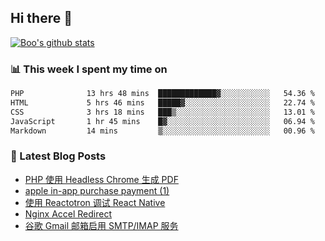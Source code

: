## Hi there 👋

[![Boo's github stats](https://github-readme-stats.vercel.app/api?username=0xAiKang)](https://github.com/anuraghazra/github-readme-stats)

<!-- [![Most Used Langs](https://github-readme-stats.vercel.app/api/top-langs/?username=0xAiKang)](https://github.com/anuraghazra/github-readme-stats) -->

### 📊 This week I spent my time on
<!--START_SECTION:waka-->

```txt
PHP              13 hrs 48 mins  █████████████▓░░░░░░░░░░░   54.36 %
HTML             5 hrs 46 mins   █████▓░░░░░░░░░░░░░░░░░░░   22.74 %
CSS              3 hrs 18 mins   ███▒░░░░░░░░░░░░░░░░░░░░░   13.01 %
JavaScript       1 hr 45 mins    █▓░░░░░░░░░░░░░░░░░░░░░░░   06.94 %
Markdown         14 mins         ▒░░░░░░░░░░░░░░░░░░░░░░░░   00.96 %
```

<!--END_SECTION:waka-->

### 📕 Latest Blog Posts
<!-- BLOG-POST-LIST:START -->
- [PHP 使用 Headless Chrome 生成 PDF](https://www.0x2beace.com/php-uses-headless-chrome-to-generate-pdf/)
- [apple in-app purchase payment &lpar;1&rpar;](https://www.0x2beace.com/apple-in-app-purchase-payment-1/)
- [使用 Reactotron 调试 React Native](https://www.0x2beace.com/debug-react-native-using-reactotron/)
- [Nginx Accel Redirect](https://www.0x2beace.com/nginx-accel-redirect/)
- [谷歌 Gmail 邮箱启用 SMTP/IMAP 服务](https://www.0x2beace.com/enable-smtp-imap-service-in-google-gmail-mailbox/)
<!-- BLOG-POST-LIST:END -->

